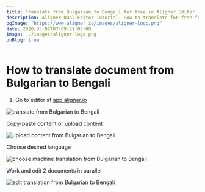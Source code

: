 ```yaml
---
title: Translate from Bulgarian to Bengali for free in Aligner Editor
description: Aligner Dual Editor Tutorial. How to translate for free from Bulgarian to Bengali. Aligner is multilingual document management platform. 
ogImage: "https://www.aligner.io/images/aligner-logo.png"
date: 2020-05-06T07:09:21+03:00
image: ../images/aligner-logo.png
onBlog: true
---
```


# How to translate document from Bulgarian to Bengali

1. Go to editor at [app.aligner.io](https://app.aligner.io "Aligner App web page")

![translate from Bulgarian to Bengali](../aligner-blank-editor.png "translate from Bulgarian to Bengali")

Copy-paste content or upload content

![upload content from Bulgarian to Bengali](../aligner-uploaded-document.png "upload content from Bulgarian to Bengali")

Choose desired language

![choose machine translation from Bulgarian to Bengali](../aligner-language-dropdown.png "choose machine translation from Bulgarian to Bengali")

Work and edit 2 documents in parallel

![edit translation from Bulgarian to Bengali](../aligner-double-sitded-editor.png "edit translation from Bulgarian to Bengali")

